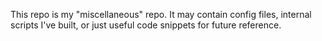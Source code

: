 This repo is my "miscellaneous" repo. It may contain config files, internal scripts I've built, or just useful code snippets for future reference.
